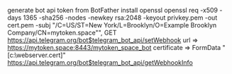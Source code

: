 generate bot api token from BotFather
install openssl
openssl req -x509 -days 1365 -sha256 -nodes -newkey rsa:2048 -keyout privkey.pem -out cert.pem -subj \"/C=US/ST=New York/L=Brooklyn/O=Example Brooklyn Company/CN=mytoken.space\"",
GET https://api.telegram.org/bot$telegram_bot_api/setWebhook
url => https://mytoken.space:8443/mytoken_space_bot
certificate => FormData "[c:\\webserver.cert]"
https://api.telegram.org/bot$telegram_bot_api/getWebhookInfo